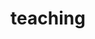 ---
layout: teaching
permalink: /teaching/
title: teaching
description: courses and supplemental instruction
nav: true
nav_order: 6

schools:
    - school: UMass Boston
      courses:
        - course: Introduction to Theory of Computation
          role: Teaching Assistant
          course_level: CS410
          academic_period: F22
          bullets:
            - bullet: Provided supplemental instruction for class of 70, covering fundamental concepts in automata theory, computability, and complexity theory
              links:
                - link: https://cogumbreiro.github.io/teaching/cs420/f22/
                  link_text: course website
                - link: https://softwarefoundations.cis.upenn.edu/lf-current/toc.html
                  link_text: textbook
---